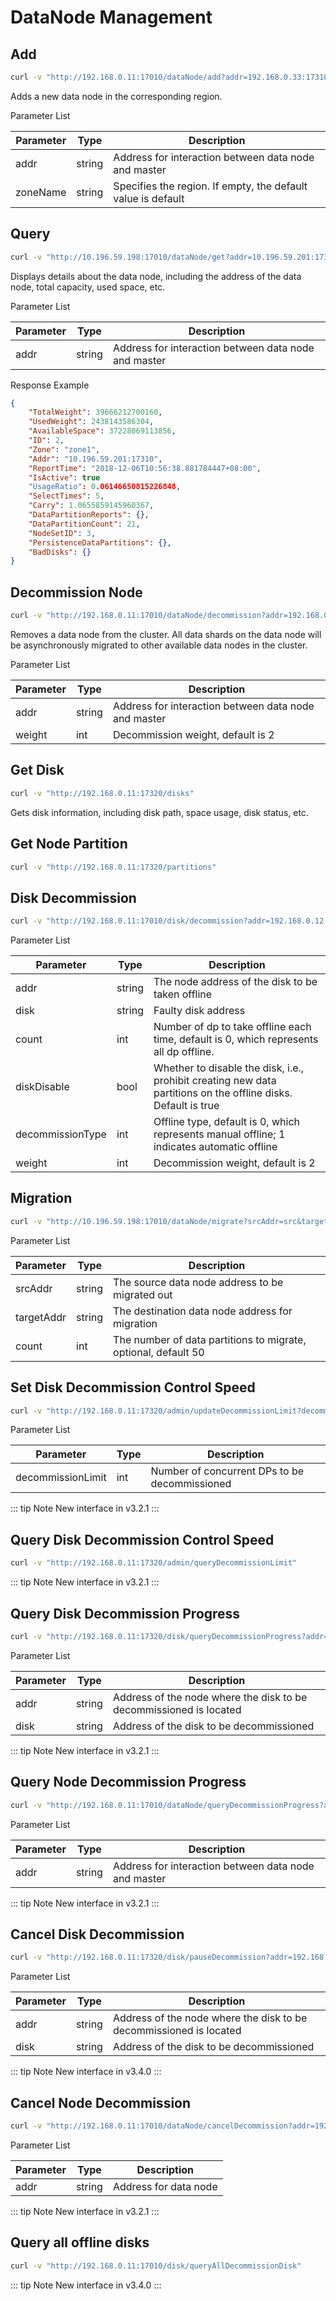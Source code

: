 # DataNode Management

## Add

``` bash
curl -v "http://192.168.0.11:17010/dataNode/add?addr=192.168.0.33:17310&zoneName=default"
```

Adds a new data node in the corresponding region.

Parameter List

| Parameter | Type   | Description                                                  |
|-----------|--------|--------------------------------------------------------------|
| addr      | string | Address for interaction between data node and master         |
| zoneName  | string | Specifies the region. If empty, the default value is default |

## Query

``` bash
curl -v "http://10.196.59.198:17010/dataNode/get?addr=10.196.59.201:17310"  | python -m json.tool
```

Displays details about the data node, including the address of the data node, total capacity, used space, etc.

Parameter List

| Parameter | Type   | Description                                          |
|-----------|--------|------------------------------------------------------|
| addr      | string | Address for interaction between data node and master |

Response Example

``` json
{
    "TotalWeight": 39666212700160,
    "UsedWeight": 2438143586304,
    "AvailableSpace": 37228069113856,
    "ID": 2,
    "Zone": "zone1",
    "Addr": "10.196.59.201:17310",
    "ReportTime": "2018-12-06T10:56:38.881784447+08:00",
    "IsActive": true
    "UsageRatio": 0.06146650815226848,
    "SelectTimes": 5,
    "Carry": 1.0655859145960367,
    "DataPartitionReports": {},
    "DataPartitionCount": 21,
    "NodeSetID": 3,
    "PersistenceDataPartitions": {},
    "BadDisks": {}
}
```

## Decommission Node

``` bash
curl -v "http://192.168.0.11:17010/dataNode/decommission?addr=192.168.0.33:17310&weight=2"
```

Removes a data node from the cluster. All data shards on the data node will be asynchronously migrated to other available data nodes in the cluster.

Parameter List

| Parameter | Type   | Description                                          |
|-----------|--------|------------------------------------------------------|
| addr      | string | Address for interaction between data node and master |
| weight    | int    | Decommission weight, default is 2                    |

## Get Disk

``` bash
curl -v "http://192.168.0.11:17320/disks"
```

Gets disk information, including disk path, space usage, disk status, etc.

## Get Node Partition

``` bash
curl -v "http://192.168.0.11:17320/partitions"
```

## Disk Decommission

```bash
curl -v "http://192.168.0.11:17010/disk/decommission?addr=192.168.0.12:17310&disk=/home/service/var/data1&weight=2"
```

Parameter List

| Parameter | Type   | Description                                      |
|-----------|--------|--------------------------------------------------|
| addr      | string | The node address of the disk to be taken offline |
| disk  | string | Faulty disk address                        |
| count | int    | Number of dp to take offline each time, default is 0, which represents all dp offline. |
| diskDisable | bool    | Whether to disable the disk, i.e., prohibit creating new data partitions on the offline disks. Default is true |
| decommissionType | int    | Offline type, default is 0, which represents manual offline; 1 indicates automatic offline |
| weight    | int    | Decommission weight, default is 2                |

## Migration

```bash
curl -v "http://10.196.59.198:17010/dataNode/migrate?srcAddr=src&targetAddr=dst&count=3"
```

Parameter List

| Parameter  | Type   | Description                                                    |
|------------|--------|----------------------------------------------------------------|
| srcAddr    | string | The source data node address to be migrated out                |
| targetAddr | string | The destination data node address for migration                |
| count      | int    | The number of data partitions to migrate, optional, default 50 |


## Set Disk Decommission Control Speed

``` bash
curl -v "http://192.168.0.11:17320/admin/updateDecommissionLimit?decommissionLimit=10"
```

Parameter List

| Parameter         | Type | Description                                   |
|-------------------|------|-----------------------------------------------|
| decommissionLimit | int  | Number of concurrent DPs to be decommissioned |

::: tip Note
New interface in v3.2.1
:::

## Query Disk Decommission Control Speed

``` bash
curl -v "http://192.168.0.11:17320/admin/queryDecommissionLimit"
```

::: tip Note
New interface in v3.2.1
:::

## Query Disk Decommission Progress

``` bash
curl -v "http://192.168.0.11:17320/disk/queryDecommissionProgress?addr=192.168.0.12:17310&disk=/home/service/var/data1"
```

Parameter List

| Parameter | Type   | Description                                                        |
|-----------|--------|--------------------------------------------------------------------|
| addr      | string | Address of the node where the disk to be decommissioned is located |
| disk      | string | Address of the disk to be decommissioned                           |

::: tip Note
New interface in v3.2.1
:::

## Query Node Decommission Progress

``` bash
curl -v "http://192.168.0.11:17010/dataNode/queryDecommissionProgress?addr=192.168.0.33:17310"
```

Parameter List

| Parameter | Type   | Description                                          |
|-----------|--------|------------------------------------------------------|
| addr      | string | Address for interaction between data node and master |

::: tip Note
New interface in v3.2.1
:::

## Cancel Disk Decommission

``` bash
curl -v "http://192.168.0.11:17320/disk/pauseDecommission?addr=192.168.0.12:17310&disk=/home/service/var/data1"
```

Parameter List

| Parameter | Type   | Description                                                        |
|-----------|--------|--------------------------------------------------------------------|
| addr      | string | Address of the node where the disk to be decommissioned is located |
| disk      | string | Address of the disk to be decommissioned                           |

::: tip Note
New interface in v3.4.0
:::

## Cancel Node Decommission

``` bash
curl -v "http://192.168.0.11:17010/dataNode/cancelDecommission?addr=192.168.0.33:17310"
```

Parameter List

| Parameter | Type   | Description                                          |
|-----------|--------|------------------------------------------------------|
| addr      | string | Address for data node |

::: tip Note
New interface in v3.2.1
:::

## Query all offline disks

``` bash
curl -v "http://192.168.0.11:17010/disk/queryAllDecommissionDisk"
```

::: tip Note
New interface in v3.4.0
:::